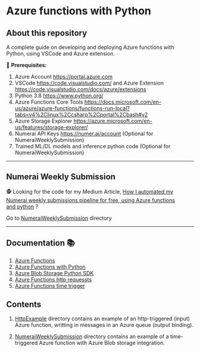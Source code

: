 # Azure functions with Python

## About this repository

A complete guide on developing and deploying Azure functions with Python, using VSCode and Azure extension.

🧰 **Prerequisites:**

1. Azure Account <https://portal.azure.com>
2. VSCode <https://code.visualstudio.com/> and Azure Extension <https://code.visualstudio.com/docs/azure/extensions>
3. Python 3.8 <https://www.python.org/>
4. Azure Functions Core Tools <https://docs.microsoft.com/en-us/azure/azure-functions/functions-run-local?tabs=v4%2Clinux%2Ccsharp%2Cportal%2Cbash#v2>
5. Azure Storage Explorer <https://azure.microsoft.com/en-us/features/storage-explorer/>
6. Numerai API Keys <https://numer.ai/account> (Optional for NumeraiWeeklySubmission)
7. Trained ML/DL models and inference python code (Optional for NumeraiWeeklySubmission)

---

## Numerai Weekly Submission

🕵️ Looking for the code for my Medium Article, [How I automated my Numerai weekly submissions pipeline for free, using Azure functions and python](https://medium.com/@papaemman.pan/how-i-automated-my-numerai-weekly-submissions-pipeline-for-free-using-azure-functions-and-python-9bcf8382af1c) ?

Go to [NumeraiWeeklySubmission](./NumeraiWeeklySubmission) directory

---

## Documentation 📚

1. [Azure Functions](./docs/1_Azure_functions.md)
2. [Azure Functions with Python](./docs/2_Azure_functions_with_python.md)
3. [Azure Blob Storage Python SDK](./docs/3_Azure_Blob_storage_python_sdk_notes.md)
4. [Azure Functions http requessts](./docs/4_Azure_Functions_http_request.md)
5. [Azure Functions time trigger](./docs/5_Azure_Functions_time_trigger.md)

## Contents

1. [HttpExample](./HttpExample/) directory contains an example of an http-triggered (input) Azure function, writting in messages in an Azure queue (output binding).

2. [NumeraiWeeklySubmission](./NumeraiWeeklySubmission/) directory contains an example of a time-triggered Azure function with Azure Blob storage integration.
